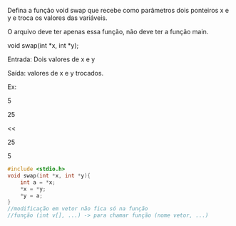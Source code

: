 Defina a função void swap que recebe como parâmetros dois ponteiros x e y e troca os valores das variáveis.

O arquivo deve ter apenas essa função, não deve ter a função main.

void swap(int *x, int *y);

Entrada: Dois valores de x e y

Saída: valores de x e y trocados.

Ex:
>>

5

25

<<

25

5
``` c
#include <stdio.h>
void swap(int *x, int *y){
    int a = *x;
    *x = *y;
    *y = a;
}
//modificação em vetor não fica só na função
//função (int v[], ...) -> para chamar função (nome vetor, ...)

```
